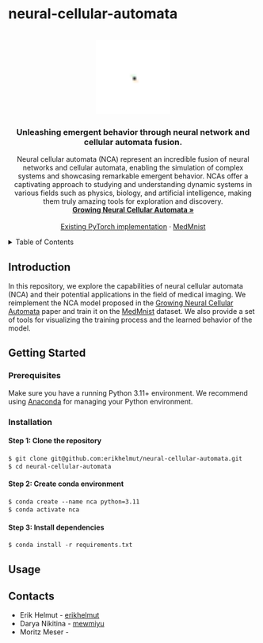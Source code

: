 # neural-cellular-automata


<!-- PROJECT LOGO -->
<br />
<div align="center">
  <a href="https://distill.pub/2020/growing-ca/">
    <img src="animations/chest/L2/chest_sobel.gif" alt="chest" height="150" width="150">
  </a>

  <h3 align="center">Unleashing emergent behavior through neural network and cellular automata fusion.</h3>

  <p align="center">
    Neural cellular automata (NCA) represent an incredible fusion of neural networks and cellular automata, enabling the simulation of complex systems and showcasing remarkable emergent behavior. NCAs offer a captivating approach to studying and understanding dynamic systems in various fields such as physics, biology, and artificial intelligence, making them truly amazing tools for exploration and discovery.
    <br />
    <a href="https://distill.pub/2020/growing-ca/"><strong>Growing Neural Cellular Automata »</strong></a>
    <br />  
    <br />
    <a href="https://github.com/jankrepl/mildlyoverfitted/tree/master/github_adventures/automata">Existing PyTorch implementation</a>
    ·
    <a href="https://medmnist.com">MedMnist</a>
  </p>
</div>


<!-- TABLE OF CONTENTS -->
<details>
  <summary>Table of Contents</summary>
  <ol>
    <li>
      <a href="#introduction">Introduction</a>
    </li>
    <li>
      <a href="#getting-started">Getting Started</a>
      <ol>
        <li>
          <a href="#prerequisites">Prerequisites</a>
        </li>
        <li>
          <a href="#installation">Installation</a>
        </li>
      </ol>
    </li>
    <li>
      <a href="#usage">Usage</a>
    </li>
    <li>
      <a href="#contacts">Contacts</a>
    </li>
  </ol>
</details>


<!-- Introduction -->
## Introduction
In this repository, we explore the capabilities of neural cellular automata (NCA) and their potential applications in the field of medical imaging. We reimplement the NCA model proposed in the [Growing Neural Cellular Automata](https://distill.pub/2020/growing-ca/) paper and train it on the [MedMnist](https://medmnist.com) dataset. We also provide a set of tools for visualizing the training process and the learned behavior of the model.

<!-- Getting Started -->
## Getting Started

### Prerequisites
Make sure you have a running Python 3.11+ environment. We recommend using [Anaconda](https://www.anaconda.com/products/individual) for managing your Python environment. 

### Installation

#### Step 1: Clone the repository
```
$ git clone git@github.com:erikhelmut/neural-cellular-automata.git
$ cd neural-cellular-automata
```

#### Step 2: Create conda environment
```
$ conda create --name nca python=3.11
$ conda activate nca
```

#### Step 3: Install dependencies
```
$ conda install -r requirements.txt
```

<!-- USAGE -->
## Usage


<!-- CONTACTS -->
## Contacts
* Erik Helmut - [erikhelmut](https://github.com/erikhelmut)
* Darya Nikitina - [mewmiyu](https://github.com/mewmiyu)
* Moritz Meser - []()